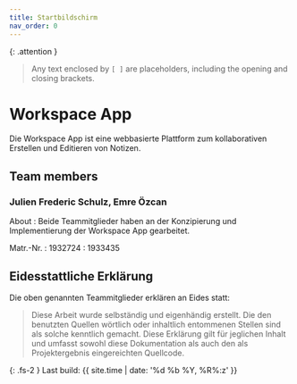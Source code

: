 ```yaml
---
title: Startbildschirm
nav_order: 0
---
```


{: .attention }
> Any text enclosed by `[ ]` are placeholders, including the opening and closing brackets.

# Workspace App

Die Workspace App ist eine webbasierte Plattform zum kollaborativen Erstellen und Editieren von Notizen. 

## Team members

### Julien Frederic Schulz, Emre Özcan

About
: Beide Teammitglieder haben an der Konzipierung und Implementierung der Workspace App gearbeitet.

Matr.-Nr.
: 1932724 
: 1933435

## Eidesstattliche Erklärung

Die oben genannten Teammitglieder erklären an Eides statt:

> Diese Arbeit wurde selbständig und eigenhändig erstellt. Die den benutzten Quellen wörtlich oder inhaltlich entommenen Stellen sind als solche kenntlich gemacht. Diese Erklärung gilt für jeglichen Inhalt und umfasst sowohl diese Dokumentation als auch den als Projektergebnis eingereichten Quellcode.

{: .fs-2 }
Last build: {{ site.time | date: '%d %b %Y, %R%:z' }}